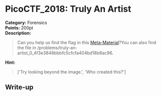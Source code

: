 <!-- This markdown file is writeup template. -->

# PicoCTF_2018:  Truly An Artist

**Category:** Forensics  
**Points:** 200pt  
**Description:**

> Can you help us find the flag in this [Meta-Material](//2018shell2.picoctf.com/static/6d9cb4dee2e6ce0dd7230d0c5c10019a/2018.png)?You can also find the file in /problems/truly-an-artist_0_4f3e3848bbbfc5cfcfa404bd18b8ac96.

**Hint:**

> ['Try looking beyond the image.', 'Who created this?']

## Write-up